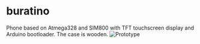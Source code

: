 # buratino
Phone based on Atmega328 and SIM800 with TFT touchscreen display and Arduino bootloader. The case is wooden.
![Prototype](https://realsystem.ru/new/sites/default/files/imagecache/product_full/img_20190531_194437.jpg)
